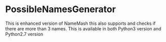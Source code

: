 # PossibleNamesGenerator
This is enhanced version of NameMash this also supports and checks if there are more than 3 names. This is available in both Python3 version and Python2.7 version
